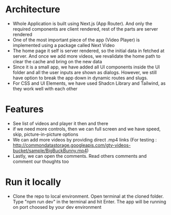# Architecture
- Whole Application is built using Next.js (App Router). And only the required components are client rendered, rest of the parts are server rendered
- One of the most important piece of the app (Video Player) is implemented using a package called Next Video
- The home page it self is server rendered, so the initial data in fetched at server. And once we add more videos, we revalidate the home path to clear the cache and bring on the new data
- Since it is a small app, we have added all UI components inside the UI folder and all the user inputs are shown as dialogs. However, we still have option to break the app down in dynamic routes and slugs.
- For CSS and UI Elements, we have used Shadcn Library and Tailwind, as they work well with each other

# Features
- See list of videos and player it then and there
- if we need more controls, then we can full screen and we have speed, skip, picture-in-picture options
- We can add more videos by providing direct .mp4 links (For testing : http://commondatastorage.googleapis.com/gtv-videos-bucket/sample/BigBuckBunny.mp4)
- Lastly, we can open the comments. Read others comments and comment our thoughts too

# Run it locally
- Clone the repo to local environment. Open terminal at the cloned folder. Type "npm run dev" in the terminal and hit Enter. The app will be running on port choosed by your dev environment